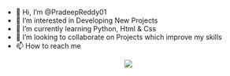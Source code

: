 - 👋 Hi, I’m @PradeepReddy01
- 👀 I’m interested in Developing New Projects
- 🌱 I’m currently learning Python, Html & Css
- 💞️ I’m looking to collaborate on Projects which improve my skills
- 📫 How to reach me 

<div align="center">
<img src="https://user-images.githubusercontent.com/42115530/92640221-9728ca00-f2fa-11ea-8994-c72b26e937de.gif" align="center"/>
</div>

<!---
PradeepReddy01/PradeepReddy01 is a ✨ special ✨ repository because its `README.md` (this file) appears on your GitHub profile.
You can click the Preview link to take a look at your changes.
--->

